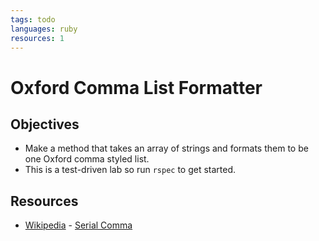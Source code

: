 ```yaml
---
tags: todo
languages: ruby
resources: 1
---
```

# Oxford Comma List Formatter

## Objectives
* Make a method that takes an array of strings and formats them to be one Oxford comma styled list.
* This is a test-driven lab so run `rspec` to get started.

## Resources
* [Wikipedia](http://en.wikipedia.org) - [Serial Comma](http://en.wikipedia.org/wiki/Serial_comma)